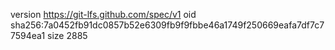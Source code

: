 version https://git-lfs.github.com/spec/v1
oid sha256:7a0452fb91dc0857b52e6309fb9f9fbbe46a1749f250669eafa7df7c77594ea1
size 2885
